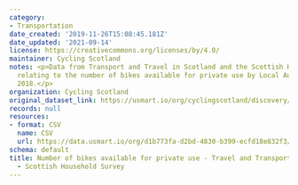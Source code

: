 ```yaml
---
category:
- Transportation
date_created: '2019-11-26T15:08:45.181Z'
date_updated: '2021-09-14'
license: https://creativecommons.org/licenses/by/4.0/
maintainer: Cycling Scotland
notes: <p>Data from Transport and Travel in Scotland and the Scottish Household Survey
  relating to the number of bikes available for private use by Local Authority in
  2018.</p>
organization: Cycling Scotland
original_dataset_link: https://usmart.io/org/cyclingscotland/discovery/discovery-view-detail/e37ae792-6b5c-4a3f-9008-f550cac033fb
records: null
resources:
- format: CSV
  name: CSV
  url: https://data.usmart.io/org/d1b773fa-d2bd-4830-b399-ecfd18e832f3/resource?resourceGUID=66c2ca92-773a-40d0-bb28-0423e73fc59a
schema: default
title: Number of bikes available for private use - Travel and Transport Scotland 2018
  - Scottish Household Survey
---
```

